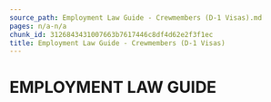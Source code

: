 ```yaml
---
source_path: Employment Law Guide - Crewmembers (D-1 Visas).md
pages: n/a-n/a
chunk_id: 3126843431007663b7617446c8df4d62e2f3f1ec
title: Employment Law Guide - Crewmembers (D-1 Visas)
---
```

# EMPLOYMENT LAW GUIDE
